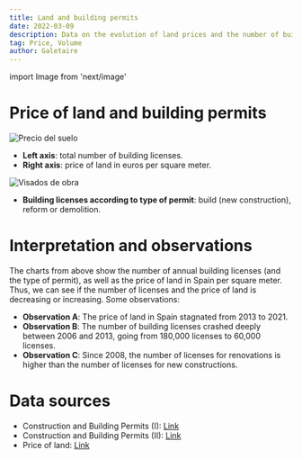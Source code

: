 ```yaml
---
title: Land and building permits
date: 2022-03-09
description: Data on the evolution of land prices and the number of building permits, depending on whether they are for new construction, renovations or demolitions.
tag: Price, Volume
author: Galetaire
---
```


import Image from 'next/image'

# Price of land and building permits

![Precio del suelo](/images/llicenciesobra.png)

- **Left axis**: total number of building licenses.
- **Right axis**: price of land in euros per square meter.

![Visados de obra](/images/tipusobra.png)

- **Building licenses according to type of permit**: build (new construction), reform or demolition.

# Interpretation and observations

The charts from above show the number of annual building licenses (and the type of permit), as well as the price of land in Spain per square meter. Thus, we can see if the number of licenses and the price of land is decreasing or increasing. Some observations:

- **Observation A**: The price of land in Spain stagnated from 2013 to 2021.
- **Observation B**: The number of building licenses crashed deeply between 2006 and 2013, going from 180,000 licenses to 60,000 licenses.
- **Observation C**: Since 2008, the number of licenses for renovations is higher than the number of licenses for new constructions.

# Data sources

- Construction and Building Permits (I): [Link](https://www.fomento.gob.es/BE/?nivel=2&orden=09000000)
- Construction and Building Permits (II): [Link](https://apps.fomento.gob.es/BoletinOnline/?nivel=2&orden=10000000)
- Price of land: [Link](https://www.mitma.gob.es/el-ministerio/informacion-estadistica/vivienda-y-actuaciones-urbanas/estadisticas/suelo/estadisticas-de-precios-de-suelo-urbano)
